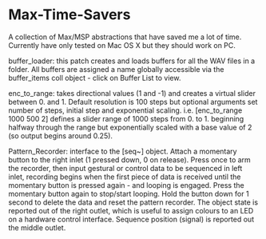 # Max-Time-Savers
A collection of Max/MSP abstractions that have saved me a lot of time. Currently have only tested on Mac OS X but they should work on PC.

buffer_loader: this patch creates and loads buffers for all the WAV files in a folder. All buffers are assigned a name globally accessible via the buffer_items coll object - click on Buffer List to view.

enc_to_range: takes directional values (1 and -1) and creates a virtual slider between 0. and 1. Default resolution is 100 steps but optional arguments set number of steps, initial step and exponential scaling. i.e. [enc_to_range 1000 500 2] defines a slider range of 1000 steps from 0. to 1. beginning halfway through the range but exponentially scaled with a base value of 2 (so output begins around 0.25). 

Pattern_Recorder: interface to the [seq~] object. Attach a momentary button to the right inlet (1 pressed down, 0 on release). Press once to arm the recorder, then input gestural or control data to be sequenced in left inlet, recording begins when the first piece of data is received until the momentary button is pressed again - and looping is engaged. Press the momentary button again to stop/start looping. Hold the button down for 1 second to delete the data and reset the pattern recorder. The object state is reported out of the right outlet, which is useful to assign colours to an LED on a hardware control interface. Sequence position (signal) is reported out the middle outlet. 
